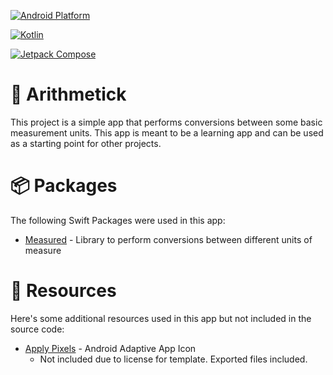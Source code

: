 [![Android Platform](https://img.shields.io/badge/Platform-android-green?style=for-the-badge)](https://www.android.com)

[![Kotlin](https://img.shields.io/badge/Kotlin-1.5.31-purple?style=for-the-badge&logo=android)](https://kotlinlang.org)

[![Jetpack Compose](https://img.shields.io/badge/Jetpack_Compose-1.1.0-blue?style=for-the-badge&logo=android)](https://developer.android.com/jetpack/compose)

# 🤖 Arithmetick

This project is a simple app that performs conversions between some basic measurement units. This app is meant to be a learning app and can be used as a starting point for other projects.

# 📦 Packages 

The following Swift Packages were used in this app: 

- [Measured](https://github.com/nacular/measured) - Library to perform conversions between different units of measure

#  🚧 Resources 

Here's some additional resources used in this app but not included in the source code:

- [Apply Pixels](https://applypixels.com/resource/android-adaptive-icon) - Android Adaptive App Icon
  - Not included due to license for template. Exported files included. 

